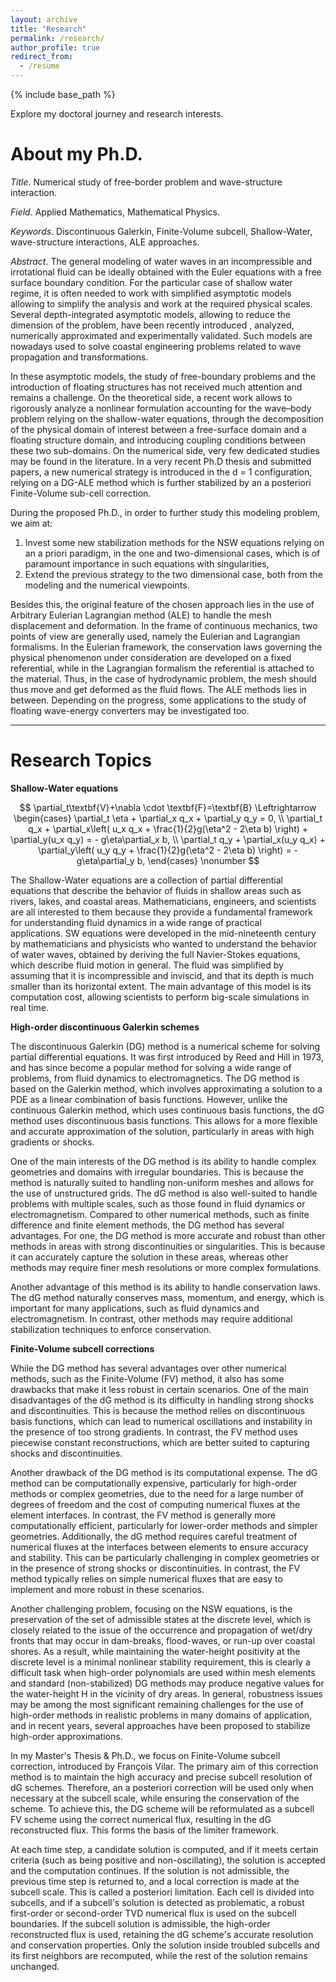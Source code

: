 ```yaml
---
layout: archive
title: "Research"
permalink: /research/
author_profile: true
redirect_from:
  - /resume
---
```


{% include base_path %}

Explore my doctoral journey and research interests.

About my Ph.D. 
======

<i>Title</i>. Numerical study of free-border problem and wave-structure interaction.

<i>Field</i>. Applied Mathematics, Mathematical Physics.

<i>Keywords</i>. Discontinuous Galerkin, Finite-Volume subcell, Shallow-Water, wave-structure interactions, ALE approaches.

<i>Abstract</i>. The general modeling of water waves in an incompressible and irrotational fluid can be ideally obtained with the Euler equations with a free surface boundary condition. For the particular case of shallow water regime, it is often needed to work with simplified asymptotic models allowing to simplify the analysis and work at the required physical scales. Several depth-integrated asymptotic models, allowing to reduce the dimension of the problem, have been recently introduced , analyzed, numerically approximated and experimentally validated. Such models are nowadays used to solve coastal engineering problems related to wave propagation and transformations.

In these asymptotic models, the study of free-boundary problems and the introduction of floating structures has not received much attention and remains a challenge. On the theoretical side, a recent work allows to rigorously analyze a nonlinear formulation accounting for the wave–body problem relying on the  shallow-water equations,  through the decomposition of the physical domain of interest between a free-surface domain and a floating structure domain, and introducing coupling conditions between these two sub-domains. On the numerical side, very few dedicated studies may be found in the literature.
In a very recent Ph.D thesis and submitted papers, a new numerical strategy is introduced in the d = 1 configuration, relying on a DG-ALE method which is further stabilized by an a posteriori Finite-Volume sub-cell correction.

During the proposed Ph.D., in order to further study this modeling problem, we aim at:
1. Invest some new stabilization methods for the NSW equations relying on an a priori paradigm, in the one and  two-dimensional cases, which is of paramount importance in such equations with singularities,
2. Extend the previous strategy to the two dimensional case, both from the modeling and the numerical viewpoints.

Besides this, the original feature of the chosen approach lies in the use of Arbitrary Eulerian Lagrangian method (ALE) to handle the mesh displacement and deformation. In the frame of continuous mechanics, two points of view are generally used, namely the Eulerian and Lagrangian formalisms. In the Eulerian framework, the conservation laws governing the physical phenomenon under consideration are developed on a fixed referential, while in the Lagrangian formalism the referential is attached to the material. Thus, in the case of hydrodynamic problem, the mesh should thus move and get deformed as the fluid flows. The ALE methods lies in between. 
Depending on the progress, some applications to the study of floating wave-energy converters may be investigated too.

***

Research Topics
=====

<b>Shallow-Water equations</b>

<div style="text-align: center;">
$$
\partial_t\textbf{V}+\nabla \cdot \textbf{F}=\textbf{B} \Leftrightarrow  \begin{cases}
        \partial_t \eta + \partial_x q_x + \partial_y q_y = 0, \\
        \partial_t q_x + \partial_x\left( u_x q_x + \frac{1}{2}g(\eta^2 - 2\eta b) \right) + \partial_y(u_x q_y) = - g\eta\partial_x b, \\
        \partial_t q_y + \partial_x(u_y q_x) + \partial_y\left( u_y q_y + \frac{1}{2}g(\eta^2 - 2\eta b) \right) =  - g\eta\partial_y b,
    \end{cases} \nonumber
$$
</div>

The Shallow-Water equations are a collection of partial differential equations that describe the behavior of fluids in shallow areas such as rivers, lakes, and coastal areas. Mathematicians, engineers, and scientists are all interested to them because they provide a fundamental framework for understanding fluid dynamics in a wide range of practical applications. SW equations were developed in the mid-nineteenth century by mathematicians and physicists who wanted to understand the behavior of water waves, obtained by  deriving the full Navier-Stokes equations, which describe fluid motion in general. The fluid was simplified by assuming that it is incompressible and inviscid, and that its depth is much smaller than its horizontal extent. The main advantage of this model is its computation cost, allowing scientists to perform big-scale simulations in real time.

<b>High-order discontinuous Galerkin schemes</b>

The discontinuous Galerkin (DG) method is a numerical scheme for solving partial differential equations. It was first introduced by Reed and Hill in 1973, and has since become a popular method for solving a wide range of problems, from fluid dynamics to electromagnetics. The DG method is based on the Galerkin method, which involves approximating a solution to a PDE as a linear combination of basis functions. However, unlike the continuous Galerkin method, which uses continuous basis functions, the dG method uses discontinuous basis functions. This allows for a more flexible and accurate approximation of the solution, particularly in areas with high gradients or shocks.

One of the main interests of the DG method is its ability to handle complex geometries and domains with irregular boundaries. This is because the method is naturally suited to handling non-uniform meshes and allows for the use of unstructured grids. The dG method is also well-suited to handle problems with multiple scales, such as those found in fluid dynamics or electromagnetism.
Compared to other numerical methods, such as finite difference and finite element methods, the DG method has several advantages. For one, the DG method is more accurate and robust than other methods in areas with strong discontinuities or singularities. 
This is because it can accurately capture the solution in these areas, whereas other methods may require finer mesh resolutions or more complex formulations.

Another advantage of this method is its ability to handle conservation laws. The dG method naturally conserves mass, momentum, and energy, which is important for many applications, such as fluid dynamics and electromagnetism. In contrast, other methods may require additional stabilization techniques to enforce conservation.
  
<b>Finite-Volume subcell corrections</b>

While the DG method has several advantages over other numerical methods, such as the Finite-Volume (FV) method, it also has some drawbacks that make it less robust in certain scenarios. One of the main disadvantages of the dG method is its difficulty in handling strong shocks and discontinuities. This is because the method relies on discontinuous basis functions, which can lead to numerical oscillations and instability in the presence of too strong gradients. In contrast, the FV method uses piecewise constant reconstructions, which are better suited to capturing shocks and discontinuities.

Another drawback of the DG method is its computational expense. The dG method can be computationally expensive, particularly for high-order methods or complex geometries, due to the need for a large number of degrees of freedom and the cost of computing numerical fluxes at the element interfaces. In contrast, the FV method is generally more computationally efficient, particularly for lower-order methods and simpler geometries.
Additionally, the dG method requires careful treatment of numerical fluxes at the interfaces between elements to ensure accuracy and stability. This can be particularly challenging in complex geometries or in the presence of strong shocks or discontinuities. In contrast, the FV method typically relies on simple numerical fluxes that are easy to implement and more robust in these scenarios. 

Another challenging problem, focusing on the NSW equations, is the preservation of the set of admissible states at the discrete level, which is closely related to the issue of the occurrence and propagation of wet/dry fronts that may occur in dam-breaks, flood-waves, or run-up over coastal shores. As a result, while maintaining the water-height positivity at the discrete level is a minimal nonlinear stability requirement, this is clearly a difficult task when high-order polynomials are used within mesh elements and standard (non-stabilized) DG methods may produce negative values for the water-height H in the vicinity of dry areas. 
In general, robustness issues may be among the most significant remaining challenges for the use of high-order methods in realistic problems in many domains of application, and in recent years, several approaches have been proposed to stabilize high-order approximations. 

In my Master's Thesis & Ph.D., we focus on Finite-Volume subcell correction, introduced by François Vilar. The primary aim of this correction method is to maintain the high accuracy and precise subcell resolution of dG schemes. Therefore, an a posteriori correction will be used only when necessary at the subcell scale, while ensuring the conservation of the scheme. To achieve this, the DG scheme will be reformulated as a subcell FV scheme using the correct numerical flux, resulting in the dG reconstructed flux. This forms the basis of the limiter framework.

At each time step, a candidate solution is computed, and if it meets certain criteria (such as being positive and non-oscillating), the solution is accepted and the computation continues. If the solution is not admissible, the previous time step is returned to, and a local correction is made at the subcell scale. This is called a posteriori limitation. Each cell is divided into subcells, and if a subcell's solution is detected as problematic, a robust first-order or second-order TVD numerical flux is used on the subcell boundaries. If the subcell solution is admissible, the high-order reconstructed flux is used, retaining the dG scheme's accurate resolution and conservation properties. Only the solution inside troubled subcells and its first neighbors are recomputed, while the rest of the solution remains unchanged.
